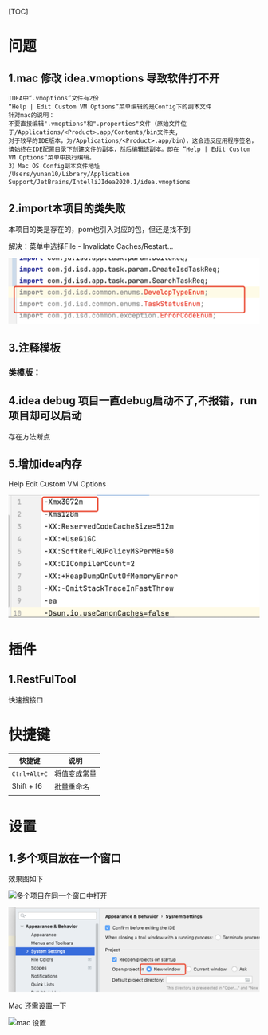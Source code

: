 [TOC]



# 问题

## 1.mac 修改 idea.vmoptions 导致软件打不开

```
IDEA中“.vmoptions”文件有2份
“Help | Edit Custom VM Options”菜单编辑的是Config下的副本文件
针对mac的说明：
不要直接编辑".vmoptions"和".properties"文件（原始文件位于/Applications/<Product>.app/Contents/bin文件夹,
对于较早的IDE版本，为/Applications/<Product>.app/bin），这会违反应用程序签名，请始终在IDE配置目录下创建文件的副本，然后编辑该副本。即在 “Help | Edit Custom VM Options”菜单中执行编辑。
3）Mac OS Config副本文件地址
/Users/yunan10/Library/Application Support/JetBrains/IntelliJIdea2020.1/idea.vmoptions
```

## 2.import本项目的类失败

本项目的类是存在的，pom也引入对应的包，但还是找不到

解决：菜单中选择File - Invalidate Caches/Restart...

![image-20220526160912870](https://raw.githubusercontent.com/yn1007220096/picture/master/202205261609919.png)

## 3.注释模板

### 类模版：

## 4.idea debug 项目一直debug启动不了,不报错，run项目却可以启动

存在方法断点

## 5.增加idea内存

Help Edit Custom VM Options

![image-20220526160737315](https://raw.githubusercontent.com/yn1007220096/picture/master/202205261607889.png)

# 插件

## 1.RestFulTool

快速搜接口

# 快捷键

| 快捷键       | 说明         |
| ------------ | ------------ |
| `Ctrl+Alt+C` | 将值变成常量 |
| Shift + f6   | 批量重命名   |
|              |              |

# 设置

## 1.多个项目放在一个窗口

效果图如下

![多个项目在同一个窗口中打开](https://img2020.cnblogs.com/blog/1400924/202102/1400924-20210228192003995-1419673918.png)

![image-20220526160814678](https://raw.githubusercontent.com/yn1007220096/picture/master/202205261608725.png)

Mac 还需设置一下

![mac 设置](https://img2020.cnblogs.com/blog/1400924/202102/1400924-20210228192004882-1466913943.png)

